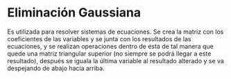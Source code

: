

# Eliminación Gaussiana
 
Es utilizada para resolver sistemas de ecuaciones. Se crea la matriz con los coeficientes de las variables y se junta con los resultados de las ecuaciones, y se realizan operaciones dentro de esta de tal manera que quede una matriz triangular superior (no siempre se podrá llegar a este resultado), después se iguala la última variable al resultado alterado y se va despejando de abajo hacia arriba. 


<!--stackedit_data:
eyJoaXN0b3J5IjpbLTIwMDcxODM2MTJdfQ==
-->